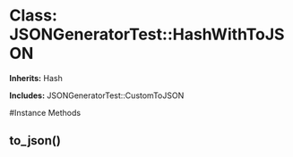# Class: JSONGeneratorTest::HashWithToJSON
**Inherits:** Hash
    
**Includes:** JSONGeneratorTest::CustomToJSON
  




#Instance Methods
## to_json() [](#method-i-to_json)

